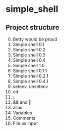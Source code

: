 # simple_shell

## Project structure

 0. Betty would be proud
 1. Simple shell 0.1
 2. Simple shell 0.2
 3. Simple shell 0.3
 4. Simple shell 0.4
 5. Simple shell 1.0
 6. Simple shell 0.1.1
 7. Simple shell 0.2.1
 8. Simple shell 0.4.1
 9. setenv, unsetenv
 10. cd
 11. ;
 12. && and ||
 13. alias
 14. Variables
 15. Comments
 16. File as input
